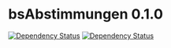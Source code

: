 # bsAbstimmungen 0.1.0
[![Dependency Status][versioneye-img]][versioneye-url]
[![Dependency Status][travis-img]][travis-url]


[travis-url]: https://travis-ci.org/raphiz/bsAbstimmungen
[travis-img]: https://travis-ci.org/raphiz/bsAbstimmungen.png

[versioneye-img]: https://www.versioneye.com/user/projects/55c494a565376200200034a6/badge.svg?style=flat
[versioneye-url]: https://www.versioneye.com/user/projects/55c494a565376200200034a6
